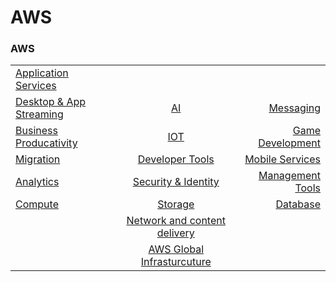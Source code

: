 # AWS

### AWS







|   |   | |
| :--- | :---: | ---: |
| [Application Services](https://aws.amazon.com/products/?nc2=h_m1) | 
| [Desktop & App Streaming](https://aws.amazon.com/products/desktopsandapps/?nc2=h_m1) | [AI](https://aws.amazon.com/machine-learning/?nc2=h_m1) | [Messaging]() |
| [Business Producativity](https://aws.amazon.com/products/?nc2=h_m1) | [IOT](https://aws.amazon.com/iot/?nc2=h_m1) | [Game Development](https://aws.amazon.com/gametech/?nc2=h_m1) |
| [Migration](https://aws.amazon.com/products/?nc2=h_m1) | [Developer Tools](https://aws.amazon.com/products/developer-tools/?nc2=h_m1) | [Mobile Services](https://aws.amazon.com/mobile/?nc2=h_m1) |
| [Analytics](https://aws.amazon.com/big-data/datalakes-and-analytics/?nc2=h_m1) | [Security & Identity](https://aws.amazon.com/products/security/?nc2=h_m1) | [Management Tools](https://aws.amazon.com/products/management-tools/?nc2=h_m1) |
| [Compute](https://aws.amazon.com/products/compute/?nc2=h_m1) | [Storage](https://aws.amazon.com/products/storage/?nc2=h_m1) | [Database](https://aws.amazon.com/products/databases/?nc2=h_m1) | 
| |  [Network and content delivery](https://aws.amazon.com/products/networking/?nc2=h_m1) |
| | [AWS Global Infrasturcuture]() |

